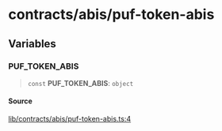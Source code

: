 # contracts/abis/puf-token-abis

## Variables

### PUF\_TOKEN\_ABIS

> `const` **PUF\_TOKEN\_ABIS**: `object`

#### Source

[lib/contracts/abis/puf-token-abis.ts:4](https://github.com/PufferFinance/puffer-sdk/blob/39340937ae31056b8c2916027e171b355c2065cc/lib/contracts/abis/puf-token-abis.ts#L4)
